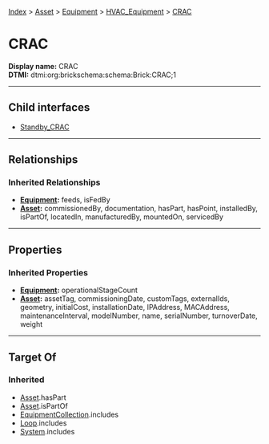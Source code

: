 [Index](../../../../index.md) > [Asset](../../../Asset.md) > [Equipment](../../Equipment.md) > [HVAC_Equipment](../HVAC_Equipment.md) > [CRAC](#)
# CRAC

**Display name:** CRAC<br />
**DTMI:** dtmi:org:brickschema:schema:Brick:CRAC;1

---

## Child interfaces
* [Standby_CRAC](Standby_CRAC.md)

---

## Relationships

### Inherited Relationships
* **[Equipment](../../Equipment.md):** feeds, isFedBy
* **[Asset](../../../Asset.md):** commissionedBy, documentation, hasPart, hasPoint, installedBy, isPartOf, locatedIn, manufacturedBy, mountedOn, servicedBy

---

## Properties

### Inherited Properties
* **[Equipment](../../Equipment.md):** operationalStageCount
* **[Asset](../../../Asset.md):** assetTag, commissioningDate, customTags, externalIds, geometry, initialCost, installationDate, IPAddress, MACAddress, maintenanceInterval, modelNumber, name, serialNumber, turnoverDate, weight

---

## Target Of
### Inherited
* [Asset](../../../Asset.md).hasPart
* [Asset](../../../Asset.md).isPartOf
* [EquipmentCollection](../../../../Collection/EquipmentCollection.md).includes
* [Loop](../../../../Collection/Loop/Loop.md).includes
* [System](../../../../Collection/System/System.md).includes
